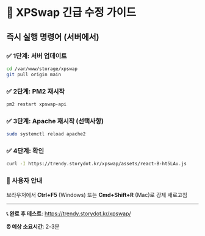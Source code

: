 # 🚨 XPSwap 긴급 수정 가이드
## 즉시 실행 명령어 (서버에서)

### ✅ 1단계: 서버 업데이트
```bash
cd /var/www/storage/xpswap
git pull origin main
```

### ✅ 2단계: PM2 재시작
```bash
pm2 restart xpswap-api
```

### ✅ 3단계: Apache 재시작 (선택사항)
```bash
sudo systemctl reload apache2
```

### ✅ 4단계: 확인
```bash
curl -I https://trendy.storydot.kr/xpswap/assets/react-B-ht5LAu.js
```

### 📱 사용자 안내
브라우저에서 **Ctrl+F5** (Windows) 또는 **Cmd+Shift+R** (Mac)로 강제 새로고침

---

**📞 완료 후 테스트**: https://trendy.storydot.kr/xpswap/

**⏰ 예상 소요시간**: 2-3분

